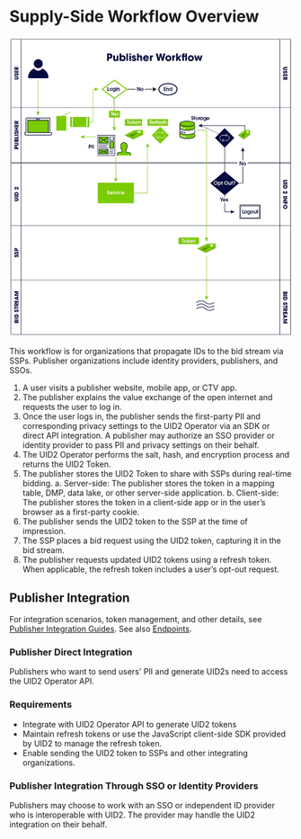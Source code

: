 # Supply-Side Workflow Overview

![Publisher Workflow](/images/publisher_workflow.jpg)

This workflow is for organizations that propagate IDs to the bid stream via SSPs. Publisher organizations include identity providers, publishers, and SSOs.


1. A user visits a publisher website, mobile app, or CTV app.
2. The publisher explains the value exchange of the open internet and requests the user to log in.
3. Once the user logs in, the publisher sends the first-party PII and corresponding privacy settings to the UID2 Operator via an SDK or direct API integration. A publisher may authorize an SSO provider or identity provider to pass PII and privacy settings on their behalf.
4. The UID2 Operator performs the salt, hash, and encryption process and returns the UID2 Token.
5. The publisher stores the UID2 Token to share with SSPs during real-time bidding.
    a. Server-side: The publisher stores the token in a mapping table, DMP, data lake, or other server-side application.
    b. Client-side: The publisher stores the token in a client-side app or in the user’s browser as a first-party cookie.
6. The publisher sends the UID2 token to the SSP at the time of impression.
7. The SSP places a bid request using the UID2 token, capturing it in the bid stream.
8. The publisher requests updated UID2 tokens using a refresh token. When applicable, the refresh token includes a user’s opt-out request.

## Publisher Integration

For integration scenarios, token management, and other details, see [Publisher Integration Guides](/api/v1/guides/README.md). See also [Endpoints](/api/v1/endpoints/README.md).

### Publisher Direct Integration

Publishers who want to send users' PII and generate UID2s need to access the UID2 Operator API.

### Requirements

- Integrate with UID2 Operator API to generate UID2 tokens
- Maintain refresh tokens or use the JavaScript client-side SDK provided by UID2 to manage the refresh token.
- Enable sending the UID2 token to SSPs and other integrating organizations.

### Publisher Integration Through SSO or Identity Providers

Publishers may choose to work with an SSO or independent ID provider who is interoperable with UID2. The provider may handle the UID2 integration on their behalf.
